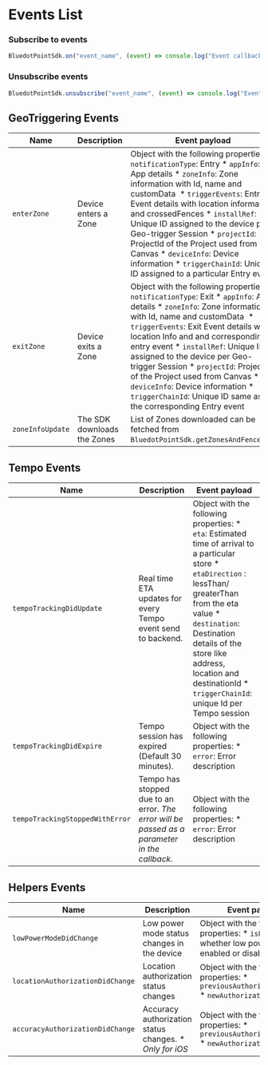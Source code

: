 Events List
========================

### Subscribe to events

```js
BluedotPointSdk.on("event_name", (event) => console.log("Event callback", event))
```

### Unsubscribe events
```js
BluedotPointSdk.unsubscribe("event_name", (event) => console.log("Event callback", event))
```

GeoTriggering Events
--------------------

| **Name**         | **Description**             | **Event payload**                                                                                                                                                                                                                           |
|------------------|-----------------------------|---------------------------------------------------------------------------------------------------------------------------------------------------------------------------------------------------------------------------------------------|
| `enterZone`      | Device enters a Zone        | Object with the following properties: * `notificationType`: Entry * `appInfo`:  App details * `zoneInfo`: Zone information with Id, name and customData  * `triggerEvents`: Entry Event details with location information and crossedFences * `installRef`: Unique ID assigned to the device per Geo-trigger Session * `projectId`: ProjectId of the Project used from Canvas * `deviceInfo`: Device information * `triggerChainId`: Unique ID assigned to a particular Entry event  |
| `exitZone`       | Device exits a Zone         | Object with the following properties:  * `notificationType`: Exit * `appInfo`:  App details * `zoneInfo`: Zone information with Id, name and customData  * `triggerEvents`: Exit Event details with location Info and and corresponding entry event * `installRef`: Unique ID assigned to the device per Geo-trigger Session * `projectId`: ProjectId of the Project used from Canvas * `deviceInfo`: Device information * `triggerChainId`: Unique ID same as the corresponding Entry event |
| `zoneInfoUpdate` | The SDK downloads the Zones | List of Zones downloaded can be fetched from `BluedotPointSdk.getZonesAndFences()`. |

Tempo Events
------------

| **Name**                        | **Description**                                                                                | **Event payload**                                                   |
|---------------------------------|------------------------------------------------------------------------------------------------|---------------------------------------------------------------------|
| `tempoTrackingDidUpdate`        | Real time ETA updates for every Tempo event send to backend.                                    | Object with the following properties:  * `eta`: Estimated time of arrival to a particular store * `etaDirection` : lessThan/ greaterThan from the eta value * `destination`:  Destination details of the store like address, location and destinationId  * `triggerChainId`: unique Id per Tempo session |
| `tempoTrackingDidExpire`        | Tempo session has expired (Default 30 minutes).                                                | Object with the following properties:  * `error`: Error description |
| `tempoTrackingStoppedWithError` | Tempo has stopped due to an error.  _The error will be passed as a parameter in the callback._ | Object with the following properties:  * `error`: Error description |

Helpers Events
--------------

| **Name**                         | **Description**                                         | **Event payload**                                                                                                   |
|----------------------------------|---------------------------------------------------------|---------------------------------------------------------------------------------------------------------------------|
| `lowPowerModeDidChange`          | Low power mode status changes in the device             | Object with the following properties:  * `isLowPowerMode`: whether low power mode is enabled or disabled.  `<Bool>` |
| `locationAuthorizationDidChange` | Location authorization status changes                   | Object with the following properties:  * `previousAuthorizationStatus` * `newAuthorizationStatus`                   |
| `accuracyAuthorizationDidChange` | Accuracy authorization status changes. _* Only for iOS_ | Object with the following properties:  * `previousAuthorizationStatus` * `newAuthorizationStatus`                   |